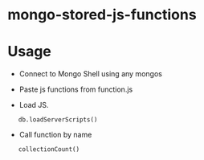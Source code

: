 # mongo-stored-js-functions

# Usage

* Connect to Mongo Shell using any mongos
* Paste js functions from function.js

* Load JS.

```
   db.loadServerScripts()
```

* Call function by name

```
   collectionCount()
```